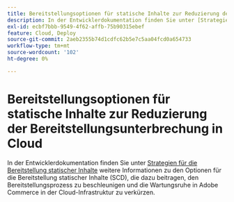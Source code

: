 ```yaml
---
title: Bereitstellungsoptionen für statische Inhalte zur Reduzierung der Bereitstellungsunterbrechung in Cloud
description: In der Entwicklerdokumentation finden Sie unter [Strategien zur Bereitstellung statischer Inhalte](https://experienceleague.adobe.com/en/docs/commerce-cloud-service/user-guide/develop/deploy/static-content) weitere Informationen zu den Optionen für die Bereitstellung statischer Inhalte (SCD), die dazu beitragen, den Bereitstellungsprozess zu beschleunigen und die Ausfallzeiten der Wartung in Adobe Commerce in der Cloud-Infrastruktur zu reduzieren.
exl-id: ecbf7bbb-9549-4f62-affb-75b90315ebef
feature: Cloud, Deploy
source-git-commit: 2aeb2355b74d1cdfc62b5e7c5aa04fcd0a654733
workflow-type: tm+mt
source-wordcount: '102'
ht-degree: 0%

---
```


# Bereitstellungsoptionen für statische Inhalte zur Reduzierung der Bereitstellungsunterbrechung in Cloud

In der Entwicklerdokumentation finden Sie unter [Strategien für die Bereitstellung statischer Inhalte](https://experienceleague.adobe.com/en/docs/commerce-cloud-service/user-guide/develop/deploy/static-content) weitere Informationen zu den Optionen für die Bereitstellung statischer Inhalte (SCD), die dazu beitragen, den Bereitstellungsprozess zu beschleunigen und die Wartungsruhe in Adobe Commerce in der Cloud-Infrastruktur zu verkürzen.
